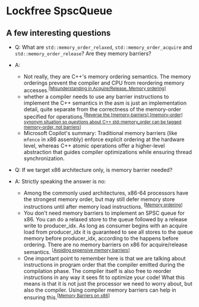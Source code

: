 # Lockfree SpscQueue

## A few interesting questions

- Q: What are `std::memory_order_relaxed`, `std::memory_order_acquire` and
  `std::memory_order_release`? Are they memory barriers?
- A:
    - Not really, they are C++'s memory ordering semantics. The memory orderings
      prevent the compiler and CPU from reordering memory
      accesses.<sup>[[Misunderstanding in Acquire/Release. Memory ordering](https://users.rust-lang.org/t/misunderstanding-in-acquire-release-memory-ordering/114010/4)]</sup>
    - whether a compiler needs to use any barrier instructions to implement the
      C++ semantics in the asm is just an implementation detail, quite separate
      from the correctness of the memory-order specified for
      operations.<sup>[[Reverse the [memory-barriers] [memory-order] synonym situation so questions about C++ std::memory_order can be tagged memory-order, not barriers](https://meta.stackoverflow.com/questions/419898/reverse-the-memory-barriers-memory-order-synonym-situation-so-questions-abou)]</sup>
    - Microsoft Copilot's summary: Traditional memory barriers (like `mfence` in
      x86 assembly) enforce explicit ordering at the hardware level, whereas C++
      atomic operations offer a higher-level abstraction that guides compiler
      optimizations while ensuring thread synchronization.


- Q: If we target x86 architecture only, is memory barrier needed?
- A: Strictly speaking the answer is no:
    - Among the commonly used architectures, x86-64 processors have the
      strongest memory order, but may still defer memory store instructions
      until after memory load
      instructions. <sup>[[Memory ordering](https://en.wikipedia.org/wiki/Memory_ordering)]</sup>
    - You don't need memory barriers to implement an SPSC queue for x86. You can
      do a relaxed store to the queue followed by a release write to
      producer_idx. As long as consumer begins with an acquire load from
      producer_idx it is guaranteed to see all stores to the queue memory before
      producer_idx, according to the happens before ordering. There are no
      memory barriers on x86 for acquire/release
      semantics. <sup>[[Avoiding expensive memory barriers](https://groups.google.com/g/mechanical-sympathy/c/tHe1ARCvxDU/m/QTvpMtTlAQAJ)]</sup>
    - One important point to remember here is that we are talking about
      instructions in program order that the compiler emitted during the
      compilation phase. The compiler itself is also free to reorder
      instructions in any way it sees fit to optimize your code! What this means
      is that it is not just the processor we need to worry about, but also the
      compiler. Using compiler memory barriers can help in ensuring
      this.<sup>[[Memory Barriers on x86](https://www.asrivas.me/blog/memory-barriers-on-x86/)]</sup>